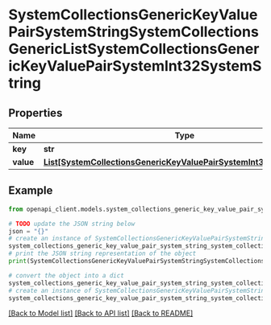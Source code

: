 # SystemCollectionsGenericKeyValuePairSystemStringSystemCollectionsGenericListSystemCollectionsGenericKeyValuePairSystemInt32SystemString


## Properties

Name | Type | Description | Notes
------------ | ------------- | ------------- | -------------
**key** | **str** |  | [optional] 
**value** | [**List[SystemCollectionsGenericKeyValuePairSystemInt32SystemString]**](SystemCollectionsGenericKeyValuePairSystemInt32SystemString.md) |  | [optional] 

## Example

```python
from openapi_client.models.system_collections_generic_key_value_pair_system_string_system_collections_generic_list_system_collections_generic_key_value_pair_system_int32_system_string import SystemCollectionsGenericKeyValuePairSystemStringSystemCollectionsGenericListSystemCollectionsGenericKeyValuePairSystemInt32SystemString

# TODO update the JSON string below
json = "{}"
# create an instance of SystemCollectionsGenericKeyValuePairSystemStringSystemCollectionsGenericListSystemCollectionsGenericKeyValuePairSystemInt32SystemString from a JSON string
system_collections_generic_key_value_pair_system_string_system_collections_generic_list_system_collections_generic_key_value_pair_system_int32_system_string_instance = SystemCollectionsGenericKeyValuePairSystemStringSystemCollectionsGenericListSystemCollectionsGenericKeyValuePairSystemInt32SystemString.from_json(json)
# print the JSON string representation of the object
print(SystemCollectionsGenericKeyValuePairSystemStringSystemCollectionsGenericListSystemCollectionsGenericKeyValuePairSystemInt32SystemString.to_json())

# convert the object into a dict
system_collections_generic_key_value_pair_system_string_system_collections_generic_list_system_collections_generic_key_value_pair_system_int32_system_string_dict = system_collections_generic_key_value_pair_system_string_system_collections_generic_list_system_collections_generic_key_value_pair_system_int32_system_string_instance.to_dict()
# create an instance of SystemCollectionsGenericKeyValuePairSystemStringSystemCollectionsGenericListSystemCollectionsGenericKeyValuePairSystemInt32SystemString from a dict
system_collections_generic_key_value_pair_system_string_system_collections_generic_list_system_collections_generic_key_value_pair_system_int32_system_string_from_dict = SystemCollectionsGenericKeyValuePairSystemStringSystemCollectionsGenericListSystemCollectionsGenericKeyValuePairSystemInt32SystemString.from_dict(system_collections_generic_key_value_pair_system_string_system_collections_generic_list_system_collections_generic_key_value_pair_system_int32_system_string_dict)
```
[[Back to Model list]](../README.md#documentation-for-models) [[Back to API list]](../README.md#documentation-for-api-endpoints) [[Back to README]](../README.md)


